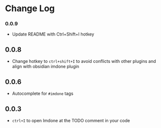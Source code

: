 # Change Log

### 0.0.9

- Update README with Ctrl+Shift+I hotkey

## 0.0.8

- Change hotkey to `ctrl+shift+I` to avoid conflicts with other plugins and align with obsidian imdone plugin

## 0.0.6

- Autocomplete for `#imdone` tags

## 0.0.3

- `ctrl+I` to open Imdone at the TODO comment in your code
